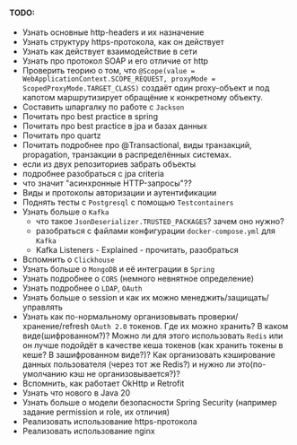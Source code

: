 #### TODO:
* Узнать основные http-headers и их назначение
* Узнать структуру https-протокола, как он действует
* Узнать как действует взаимодействие в сети
* Узнать про протокол SOAP и его отличие от http
* Проверить теорию о том, что `@Scope(value = WebApplicationContext.SCOPE_REQUEST, proxyMode = ScopedProxyMode.TARGET_CLASS)` создаёт один proxy-объект и под капотом маршрутизирует обращёние к конкретному объекту.
* Составить шпаргалку по работе с `Jackson`
* Почитать про best practice в spring
* Почитать про best practice в jpa и базах данных
* Почитать про quartz
* Почитать подробнее про @Transactional, виды транзакций, propagation, транзакции в распределённых системах.
* если из двух репозиториев забрать объекты 
* подробнее разобраться с jpa criteria
* что значит "асинхронные HTTP-запросы"??
* Виды и протоколы авторизации и аутентификации
* Поднять тесты с `Postgresql` с помощью `Testcontainers`
* Узнать больше о `Kafka`
  - что такое `JsonDeserializer.TRUSTED_PACKAGES`? зачем оно нужно?
  - разобраться с файлами конфигурации `docker-compose.yml` для `Kafka`
  - Kafka Listeners - Explained - прочитать, разобраться
* Вспомнить о `Clickhouse`
* Узнать больше о `MongoDB` и её интеграции в `Spring`
* Узнать подробнее о `CORS` (немного невнятное определение)
* Узнать подробнее о `LDAP`, `OAuth`
* Узнать больше о session и как их можно менеджить/защищать/управлять
* Узнать как по-нормальному организовывать проверки/хранение/refresh `OAuth 2.0` токенов. Где их можно хранить? В каком виде(шифрованном?)? Можно ли для этого использовать `Redis` или он лучше подойдёт в качестве кеша токенов (как хранить токены в кеше? В зашифрованном виде?)? Как организовать кэширование данных пользователя (через тот же Redis?) и нужно ли это(по-умолчанию кэш не организовывается?)?
* Вспомнить, как работает OkHttp и Retrofit
* Узнать что нового в Java 20
* Узнать больше о модели безопасности Spring Security (например задание permission и role, их отличия)
* Реализовать использование https-протокола
* Реализовать использование nginx

